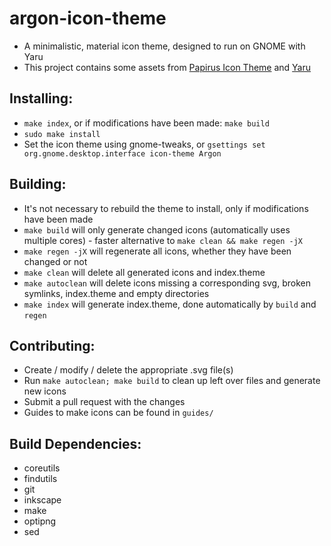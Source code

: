 # argon-icon-theme
  - A minimalistic, material icon theme, designed to run on GNOME with Yaru
  - This project contains some assets from [Papirus Icon Theme](https://github.com/PapirusDevelopmentTeam/papirus-icon-theme) and [Yaru](https://github.com/ubuntu/yaru)

## Installing:
  - `make index`, or if modifications have been made: `make build`
  - `sudo make install`
  - Set the icon theme using gnome-tweaks, or `gsettings set org.gnome.desktop.interface icon-theme Argon`

## Building:
  - It's not necessary to rebuild the theme to install, only if modifications have been made
  - `make build` will only generate changed icons (automatically uses multiple cores) - faster alternative to `make clean && make regen -jX`
  - `make regen -jX` will regenerate all icons, whether they have been changed or not
  - `make clean` will delete all generated icons and index.theme
  - `make autoclean` will delete icons missing a corresponding svg, broken symlinks, index.theme and empty directories
  - `make index` will generate index.theme, done automatically by `build` and `regen`

## Contributing:
  - Create / modify / delete the appropriate .svg file(s)
  - Run `make autoclean; make build` to clean up left over files and generate new icons
  - Submit a pull request with the changes
  - Guides to make icons can be found in `guides/`

## Build Dependencies:
  - coreutils
  - findutils
  - git
  - inkscape
  - make
  - optipng
  - sed
